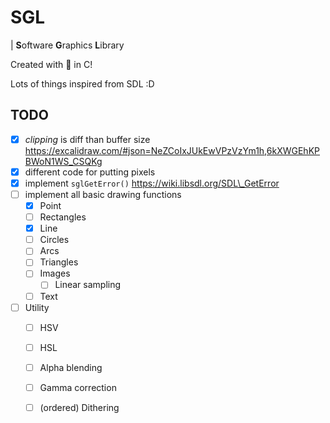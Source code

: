 # SGL

| **S**oftware **G**raphics **L**ibrary

Created with 🤕 in C!

Lots of things inspired from SDL :D

## TODO

* [x] _clipping_ is diff than buffer size https://excalidraw.com/#json=NeZCoIxJUkEwVPzVzYm1h,6kXWGEhKPBWoN1WS_CSQKg
* [x] different code for putting pixels
* [x] implement `sglGetError()` https://wiki.libsdl.org/SDL\_GetError
* [ ] implement all basic drawing functions
	* [x] Point
	* [ ] Rectangles
	* [x] Line
	* [ ] Circles
	* [ ] Arcs
	* [ ] Triangles
	* [ ] Images
		* [ ] Linear sampling
	* [ ] Text
* [ ] Utility
	* [ ] HSV
	* [ ] HSL
	* [ ] Alpha blending
	* [ ] Gamma correction
	* [ ] (ordered) Dithering

